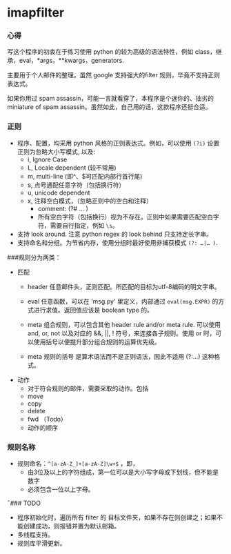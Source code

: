 imapfilter
==========

### 心得
写这个程序的初衷在于练习使用 python 的较为高级的语法特性，例如 class，继承，eval，\*args，**kwargs，generators.

主要用于个人邮件的整理。虽然 google 支持强大的filter 规则，毕竟不支持正则表达式。

如果你用过 spam assassin，可能一言就看穿了，本程序是个迷你的、拙劣的 miniature of spam assassin。虽然如此，自己用的话，这款程序还挺合适。

### 正则
* 程序、配置，均采用 python 风格的正则表达式。例如，可以使用 `(?i)` 设置正则为忽略大小写模式, 以及:
    *  i, Ignore Case
    *  L, Locale dependent (较不常用)
    *  m, multi-line (即^、$可匹配内部行首行尾)
    *  s, 点号通配任意字符（包括换行符）
    *  u, unicode dependent
    *  x, 注释空白模式，（忽略正则中的空白和注释）
        * comment: (?# … )
        * 所有空白字符（包括换行）视为不存在。正则中如果需要匹配空白字符，需要自行指定，例如 `\s`。
* 支持 look around. 注意 python regex 的 look behind 只支持定长字串。
* 支持命名和分组。为节省内存，使用分组时最好使用非捕获模式 `(?: …|… )`.


###规则分为两类：

* 匹配
    * header 任意邮件头，正则匹配。所匹配的目标为utf-8编码的明文字串。

    * eval 任意函数，可以在 'msg.py' 里定义，内部通过 `eval(msg.EXPR)` 的方式进行求值。返回值应该是 boolean type 的。
    * meta 组合规则，可以包含其他 header rule and/or meta rule. 可以使用 and, or, not 以及对应的 &&, ||, ! 符号，来连接各子规则。使用 or 时，可以使用括号以便提升部分组合规则的运算优先级。
    * meta 规则的括号 是算术语法而不是正则语法，因此不适用 (?:…) 这种格式。
* 动作
    * 对于符合规则的邮件，需要采取的动作。包括
    * move
    * copy
    * delete
    * fwd （Todo）
    * 动作的顺序


### 规则名称
* 规则命名：`^[a-zA-Z_]+[a-zA-Z]\w+$` ，即，
    * 由3位及以上的字符组成，第一位可以是大小写字母或下划线，但不能是数字
    * 必须包含一位以上字母。

¯### TODO
* 程序初始化时，遍历所有 filter 的 目标文件夹，如果不存在则创建之；如果不能创建成功，则报错并置为默认邮箱。
* 多线程支持。
* 规则库平滑更新。
